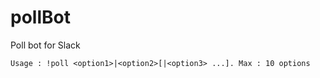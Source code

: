 # pollBot
Poll bot for Slack

`Usage : !poll <option1>|<option2>[|<option3> ...]. Max : 10 options`
